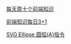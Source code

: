 [每天周十个前端知识](https://github.com/airuikun/Weekly-FE-Interview)

[前端知识每日3+1](https://github.com/haizlin/fe-interview)

[SVG Ellipse 圆弧(A)指令](https://huang-qing.github.io/svg/2018/11/29/SVG-Path-Ellipse/)


